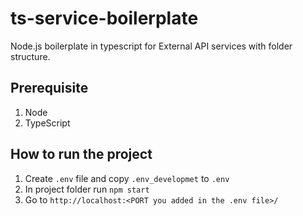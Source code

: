 # ts-service-boilerplate
Node.js boilerplate in typescript for External API services with folder structure.
## Prerequisite
1. Node
2. TypeScript

## How to run the project

1. Create `.env` file and copy `.env_developmet` to `.env`
2. In project folder run `npm start`
3. Go to `http://localhost:<PORT you added in the .env file>/`
